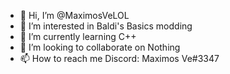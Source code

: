 - 👋 Hi, I’m @MaximosVeLOL
- 👀 I’m interested in Baldi's Basics modding
- 🌱 I’m currently learning C++
- 💞️ I’m looking to collaborate on Nothing
- 📫 How to reach me Discord: Maximos Ve#3347

<!---
MaximosVeLOL/MaximosVeLOL is a ✨ special ✨ repository because its `README.md` (this file) appears on your GitHub profile.
You can click the Preview link to take a look at your changes.
--->
